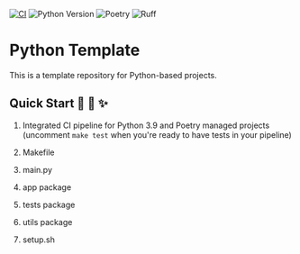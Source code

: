 [![CI](https://github.com/christopherkeim/python-template/actions/workflows/cicd.yaml/badge.svg)](https://github.com/christopherkeim/python-template/actions/workflows/cicd.yaml)
![Python Version](https://img.shields.io/badge/python-3.9-blue.svg)
![Poetry](https://img.shields.io/endpoint?url=https://python-poetry.org/badge/v0.json)
![Ruff](https://img.shields.io/endpoint?url=https://raw.githubusercontent.com/astral-sh/ruff/main/assets/badge/v2.json)

# Python Template

This is a template repository for Python-based projects.

## Quick Start 🐍 🚀 ✨

1. Integrated CI pipeline for Python 3.9 and Poetry managed projects (uncomment `make test` when you're ready to have tests in your pipeline)

2. Makefile

3. main.py

4. app package

5. tests package

7. utils package

8. setup.sh
